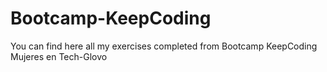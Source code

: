 # Bootcamp-KeepCoding
You can find here all my exercises completed from Bootcamp KeepCoding Mujeres en Tech-Glovo
